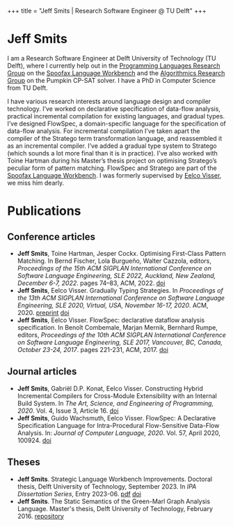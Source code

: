 +++
title = "Jeff Smits | Research Software Engineer @ TU Delft"
+++

# Jeff Smits

I am a Research Software Engineer at Delft University of Technology (TU Delft), where I currently help out in the [Programming Languages Research Group](http://pl.ewi.tudelft.nl/) on the [Spoofax Language Workbench](https://www.spoofax.dev/) and the [Algorithmics Research Group](https://alg.ewi.tudelft.nl/) on the Pumpkin CP-SAT solver. I have a PhD in Computer Science from TU Delft.

I have various research interests around language design and compiler technology. I’ve worked on declarative specification of data-flow analysis, practical incremental compilation for existing languages, and gradual types. I’ve designed FlowSpec, a domain-specific language for the specification of data-flow analysis. For incremental compilation I’ve taken apart the compiler of the Stratego term transformation language, and reassembled it as an incremental compiler. I’ve added a gradual type system to Stratego (which sounds a lot more final than it is in practice). I’ve also worked with Toine Hartman during his Master’s thesis project on optimising Stratego’s peculiar form of pattern matching. FlowSpec and Stratego are part of the [Spoofax Language Workbench](https://www.spoofax.dev/). I was formerly supervised by [Eelco Visser](https://eelcovisser.org/), we miss him dearly.

# Publications

## Conference articles

- **Jeff Smits**, Toine Hartman, Jesper Cockx. Optimising First-Class Pattern Matching. In Bernd Fischer, Lola Burgueño, Walter Cazzola, editors, *Proceedings of the 15th ACM SIGPLAN International Conference on Software Language Engineering, SLE 2022, Auckland, New Zealand, December 6-7, 2022*. pages 74–83, ACM, 2022. [doi](https://doi.org/10.1145/3567512.3567519)
- **Jeff Smits**, Eelco Visser. Gradually Typing Strategies. In *Proceedings of the 13th ACM SIGPLAN International Conference on Software Language Engineering, SLE 2020, Virtual, USA, November 16-17, 2020*. ACM, 2020. [preprint](articles/sle20-paper4.pdf) [doi](https://doi.org/10.1145/3426425.3426928)
- **Jeff Smits**, Eelco Visser. FlowSpec: declarative dataflow analysis specification. In Benoît Combemale, Marjan Mernik, Bernhard Rumpe, editors, *Proceedings of the 10th ACM SIGPLAN International Conference on Software Language Engineering, SLE 2017, Vancouver, BC, Canada, October 23-24, 2017*. pages 221-231, ACM, 2017. [doi](https://doi.org/10.1145/3136014.3136029)

## Journal articles

- **Jeff Smits**, Gabriël D.P. Konat, Eelco Visser. Constructing Hybrid Incremental Compilers for Cross-Module Extensibility with an Internal Build System. In *The Art, Science, and Engineering of Programming, 2020*. Vol. 4, Issue 3, Article 16. [doi](https://doi.org/10.22152/programming-journal.org/2020/4/16)
- **Jeff Smits**, Guido Wachsmuth, Eelco Visser. FlowSpec: A Declarative Specification Language for Intra-Procedural Flow-Sensitive Data-Flow Analysis. In: *Journal of Computer Language, 2020*. Vol. 57, April 2020, 100924. [doi](https://doi.org/10.1016/j.cola.2019.100924)

## Theses


- **Jeff Smits**. Strategic Language Workbench Improvements. Doctoral thesis, Delft University of Technology, September 2023. In *IPA Dissertation Series*, Entry 2023-06. [pdf](articles/digital-dissertation.pdf) [doi](https://doi.org/10.4233/uuid:25f6f514-a07d-4b78-8cc3-2769555a5c20)
- **Jeff Smits**. The Static Semantics of the Green-Marl Graph Analysis Language. Master's thesis, Delft University of Technology, February 2016. [repository](http://resolver.tudelft.nl/uuid:4f07cbbb-d017-41e8-aba6-8ff0c19f258d)
